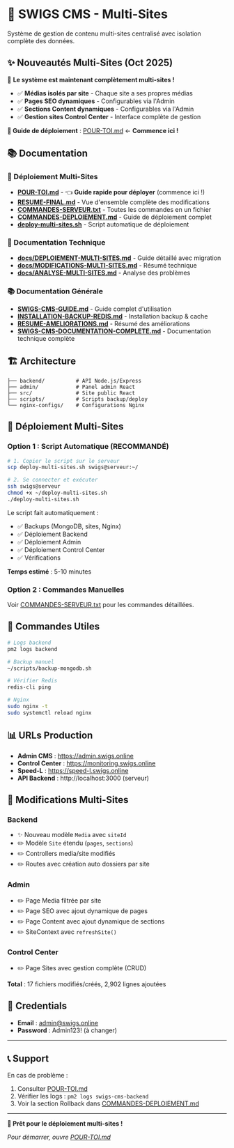 # 🚀 SWIGS CMS - Multi-Sites

Système de gestion de contenu multi-sites centralisé avec isolation complète des données.

## ✨ Nouveautés Multi-Sites (Oct 2025)

🎉 **Le système est maintenant complètement multi-sites !**

- ✅ **Médias isolés par site** - Chaque site a ses propres médias
- ✅ **Pages SEO dynamiques** - Configurables via l'Admin
- ✅ **Sections Content dynamiques** - Configurables via l'Admin
- ✅ **Gestion sites Control Center** - Interface complète de gestion

**📖 Guide de déploiement** : [POUR-TOI.md](./POUR-TOI.md) ← **Commence ici !**

## 📚 Documentation

### 🚀 Déploiement Multi-Sites
- **[POUR-TOI.md](./POUR-TOI.md)** - 👈 **Guide rapide pour déployer** (commence ici !)
- **[RESUME-FINAL.md](./RESUME-FINAL.md)** - Vue d'ensemble complète des modifications
- **[COMMANDES-SERVEUR.txt](./COMMANDES-SERVEUR.txt)** - Toutes les commandes en un fichier
- **[COMMANDES-DEPLOIEMENT.md](./COMMANDES-DEPLOIEMENT.md)** - Guide de déploiement complet
- **[deploy-multi-sites.sh](./deploy-multi-sites.sh)** - Script automatique de déploiement

### 📖 Documentation Technique
- **[docs/DEPLOIEMENT-MULTI-SITES.md](./docs/DEPLOIEMENT-MULTI-SITES.md)** - Guide détaillé avec migration
- **[docs/MODIFICATIONS-MULTI-SITES.md](./docs/MODIFICATIONS-MULTI-SITES.md)** - Résumé technique
- **[docs/ANALYSE-MULTI-SITES.md](./docs/ANALYSE-MULTI-SITES.md)** - Analyse des problèmes

### 📚 Documentation Générale
- **[SWIGS-CMS-GUIDE.md](./SWIGS-CMS-GUIDE.md)** - Guide complet d'utilisation
- **[INSTALLATION-BACKUP-REDIS.md](./INSTALLATION-BACKUP-REDIS.md)** - Installation backup & cache
- **[RESUME-AMELIORATIONS.md](./RESUME-AMELIORATIONS.md)** - Résumé des améliorations
- **[SWIGS-CMS-DOCUMENTATION-COMPLETE.md](./SWIGS-CMS-DOCUMENTATION-COMPLETE.md)** - Documentation technique complète

## 🏗️ Architecture

```
├── backend/          # API Node.js/Express
├── admin/            # Panel admin React
├── src/              # Site public React
├── scripts/          # Scripts backup/deploy
└── nginx-configs/    # Configurations Nginx
```

## 🚀 Déploiement Multi-Sites

### Option 1 : Script Automatique (RECOMMANDÉ)

```bash
# 1. Copier le script sur le serveur
scp deploy-multi-sites.sh swigs@serveur:~/

# 2. Se connecter et exécuter
ssh swigs@serveur
chmod +x ~/deploy-multi-sites.sh
./deploy-multi-sites.sh
```

Le script fait automatiquement :
- ✅ Backups (MongoDB, sites, Nginx)
- ✅ Déploiement Backend
- ✅ Déploiement Admin
- ✅ Déploiement Control Center
- ✅ Vérifications

**Temps estimé** : 5-10 minutes

### Option 2 : Commandes Manuelles

Voir [COMMANDES-SERVEUR.txt](./COMMANDES-SERVEUR.txt) pour les commandes détaillées.

## 🔧 Commandes Utiles

```bash
# Logs backend
pm2 logs backend

# Backup manuel
~/scripts/backup-mongodb.sh

# Vérifier Redis
redis-cli ping

# Nginx
sudo nginx -t
sudo systemctl reload nginx
```

## 📊 URLs Production

- **Admin CMS** : https://admin.swigs.online
- **Control Center** : https://monitoring.swigs.online
- **Speed-L** : https://speed-l.swigs.online
- **API Backend** : http://localhost:3000 (serveur)

## 🎯 Modifications Multi-Sites

### Backend
- ✨ Nouveau modèle `Media` avec `siteId`
- ✏️ Modèle `Site` étendu (`pages`, `sections`)
- ✏️ Controllers media/site modifiés
- ✏️ Routes avec création auto dossiers par site

### Admin
- ✏️ Page Media filtrée par site
- ✏️ Page SEO avec ajout dynamique de pages
- ✏️ Page Content avec ajout dynamique de sections
- ✏️ SiteContext avec `refreshSite()`

### Control Center
- ✏️ Page Sites avec gestion complète (CRUD)

**Total** : 17 fichiers modifiés/créés, 2,902 lignes ajoutées

## 🔐 Credentials

- **Email** : admin@swigs.online
- **Password** : Admin123! (à changer)

---

## 📞 Support

En cas de problème :
1. Consulter [POUR-TOI.md](./POUR-TOI.md)
2. Vérifier les logs : `pm2 logs swigs-cms-backend`
3. Voir la section Rollback dans [COMMANDES-DEPLOIEMENT.md](./COMMANDES-DEPLOIEMENT.md)

---

**🎉 Prêt pour le déploiement multi-sites !**

*Pour démarrer, ouvre [POUR-TOI.md](./POUR-TOI.md)*
